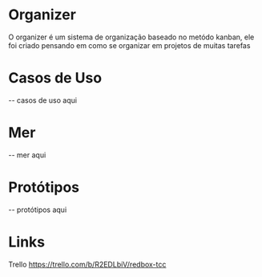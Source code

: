 # Organizer

O organizer é um sistema de organização baseado no metódo kanban, ele foi criado pensando em como se organizar em projetos de muitas tarefas

# Casos de Uso
  -- casos de uso aqui

# Mer
  -- mer aqui
  
# Protótipos
   -- protótipos aqui
  
# Links 

Trello
  https://trello.com/b/R2EDLbiV/redbox-tcc
